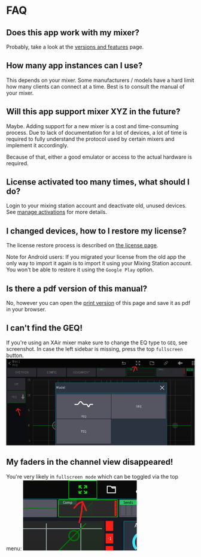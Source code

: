 # FAQ

## Does this app work with my mixer?

Probably, take a look at the [versions and features](feature-list.md) page.

## How many app instances can I use?

This depends on your mixer. Some manufacturers / models have a hard limit how many clients
can connect at a time. Best is to consult the manual of your mixer.

## Will this app support mixer XYZ in the future?

Maybe. Adding support for a new mixer is a cost and time-consuming process. Due to lack of documentation for a lot
of devices, a lot of time is required to fully understand the protocol used by certain mixers and implement it
accordingly.

Because of that, either a good emulator or access to the actual hardware is required.

## License activated too many times, what should I do?

Login to your mixing station account and deactivate old, unused devices.
See [manage activations](license/overview.md#manage-activations) for more details.

## I changed devices, how to I restore my license?

The license restore process is described on [the license page](license/overview.md).

Note for Android users: If you migrated your license from the old app the only way to import it again is to import it
using your Mixing Station account. You won't be able to restore it using the `Google Play` option.

## Is there a pdf version of this manual?

No, however you can open the [print version](../print_page/) of this page and
save it as pdf in your browser.

## I can't find the GEQ!

If you're using an XAir mixer make sure to change the EQ type to `GEQ`, see screenshot.
In case the left sidebar is missing, press the top `fullscreen` button.
![xair geq](img/faq/xair-geq.png)

## My faders in the channel view disappeared!

You're very likely in `fullscreen mode` which can be toggled via the top menu:
![fullscreen icon](img/faq/fullscreen-mode.png)